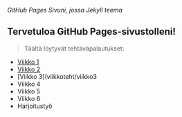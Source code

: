 *GitHub Pages Sivuni, jossa Jekyll teema*

## Tervetuloa GitHub Pages-sivustolleni!

> Täältä löytyvät tehtäväpalautukset:

- [Viikko 1](viikkoteht/viikko1.html)
- [Viikko 2](viikkoteht/viikko2.md)
- [Viikko 3](viikkoteht/viikko3
- Viikko 4
- Viikko 5
- Viikko 6
- Harjoitustyö
